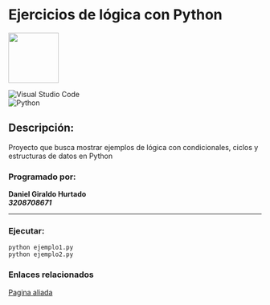 # Ejercicios de lógica con Python

<p>
  <img widht="100" height="100" src="https://user-images.githubusercontent.com/117608208/221367825-94644cb5-e681-4388-93be-1f48e28eacc5.png">
</p>

![Visual Studio Code](https://img.shields.io/badge/Visual%20Studio%20Code-0078d7.svg?style=for-the-badge&logo=visual-studio-code&logoColor=white)   
![Python](https://img.shields.io/badge/python-3670A0?style=for-the-badge&logo=python&logoColor=ffdd54)

## Descripción:
Proyecto que busca mostrar ejemplos de lógica con condicionales, ciclos y estructuras de datos en Python

### Programado por: 
**Daniel Giraldo Hurtado**   
***3208708671***
***
### Ejecutar:
`python ejemplo1.py`   
`python ejemplo2.py`

### Enlaces relacionados
[Pagina aliada](http://www.google.com)
